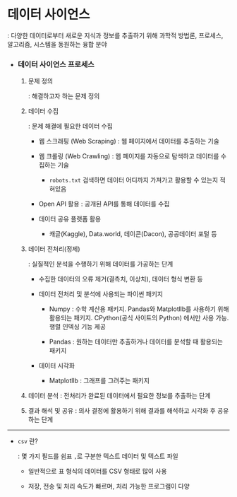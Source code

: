 # 데이터 사이언스

: 다양한 데이터로부터 새로운 지식과 정보를 추출하기 위해 과학적 방법론, 프로세스, 알고리즘, 시스템을 동원하는 융합 분야

- ### 데이터 사이언스 프로세스
  
  1. 문제 정의
     
     : 해결하고자 하는 문제 정의
  
  2. 데이터 수집
     
     : 문제 해결에 필요한 데이터 수집
     
     - 웹 스크래핑 (Web Scraping) : 웹 페이지에서 데이터를 추출하는 기술
     
     - 웹 크롤링 (Web Crawling) : 웹 페이지를 자동으로 탐색하고 데이터를 수집하는 기술
       
       - `robots.txt` 검색하면 데이터 어디까지 가져가고 활용할 수 있는지 적혀있음
     
     - Open API 활용 : 공개된 API를 통해 데이터를 수집
     
     - 데이터 공유 플랫폼 활용
       
       - 캐글(Kaggle), Data.world, 데이콘(Dacon), 공공데이터 포털 등
  
  3. 데이터 전처리(정제)
     
     : 실질적인 분석을 수행하기 위해 데이터를 가공하는 단계
     
     - 수집한 데이터의 오류 제거(결측치, 이상치), 데이터 형식 변환 등
     
     - 데이터 전처리 및 분석에 사용되는 파이썬 패키지
       
       - Numpy : 수학 계산용 패키지. Pandas와  Matplotllb를 사용하기 위해 활용되는 패키지. CPython(공식 사이트의 Python) 에서만 사용 가능. 행렬 인덱싱 기능 제공
       
       - Pandas : 원하는 데이터만 추출하거나 데이터를 분석할 때 활용되는 패키지
     
     - 데이터 시각화     
       
       - Matplotllb : 그래프를 그려주는 패키지
  
  4. 데이터 분석 : 전처리가 완료된 데이터에서 필요한 정보를 추출하는 단계
  
  5. 결과 해석 및 공유 : 의사 결정에 활용하기 위해 결과를 해석하고 시각화 후 공유하는 단계


---

- `csv` 란?
  
  : 몇 가지 필드를 쉼표 `,`로 구분한 텍스트 데이터 및 텍스트 파일
  
  - 일반적으로 표 형식의 데이터를 CSV 형태로 많이 사용
  
  - 저장, 전송 및 처리 속도가 빠르며, 처리 가능한 프로그램이 다양
